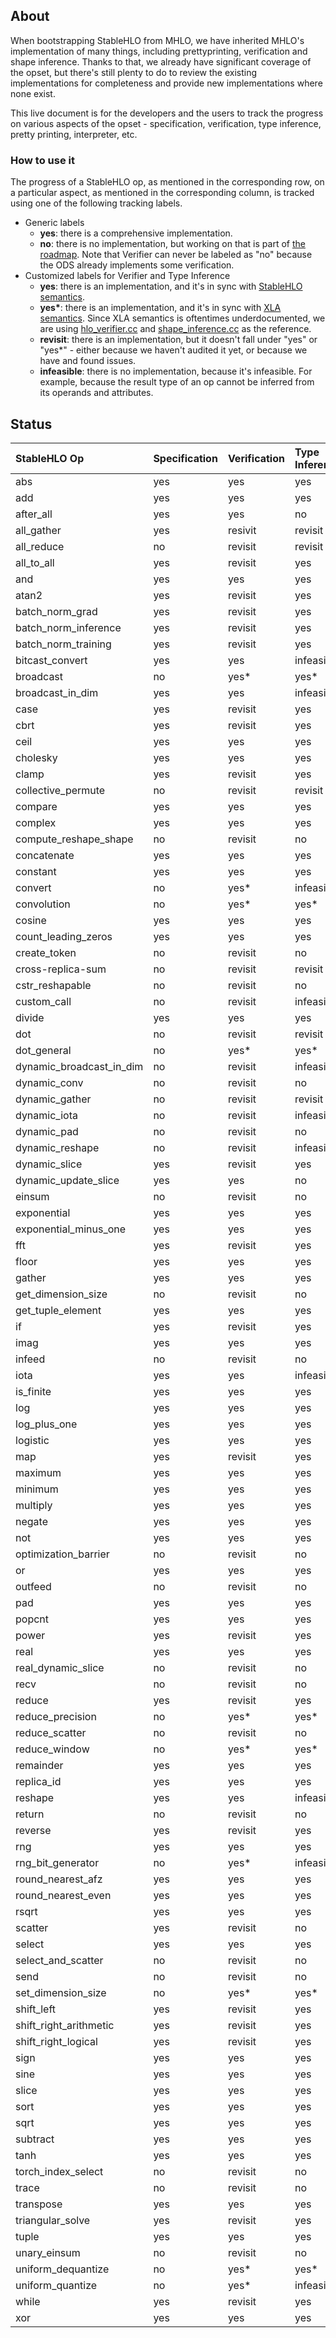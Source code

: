 ## About

When bootstrapping StableHLO from MHLO, we have inherited MHLO's implementation
of many things, including prettyprinting, verification and shape inference.
Thanks to that, we already have significant coverage of the opset, but there's
still plenty to do to review the existing implementations for completeness and
provide new implementations where none exist.

This live document is for the developers and the users to track the progress on
various aspects of the opset - specification, verification, type inference,
pretty printing, interpreter, etc.

### How to use it

The progress of a StableHLO op, as mentioned in the corresponding row, on a
particular aspect, as mentioned in the corresponding column, is tracked using
one of the following tracking labels.

 - Generic labels
    - **yes**: there is a comprehensive implementation.
    - **no**: there is no implementation, but working on that is part of
      [the roadmap](https://github.com/openxla/stablehlo#roadmap).
      Note that Verifier can never be labeled as "no" because the ODS already
      implements some verification.
 - Customized labels for Verifier and Type Inference
    - **yes**: there is an implementation, and it's in sync with
      [StableHLO semantics](https://github.com/openxla/stablehlo/blob/main/docs/spec_draft.md).
    - **yes\***: there is an implementation, and it's in sync with
      [XLA semantics](https://www.tensorflow.org/xla/operation_semantics).
      Since XLA semantics is oftentimes underdocumented, we are using
      [hlo_verifier.cc](https://github.com/tensorflow/tensorflow/blob/master/tensorflow/compiler/xla/service/hlo_verifier.cc)
      and [shape_inference.cc](https://github.com/tensorflow/tensorflow/blob/master/tensorflow/compiler/xla/service/shape_inference.cc)
      as the reference.
    - **revisit**: there is an implementation, but it doesn't fall under "yes"
      or "yes\*" - either because we haven't audited it yet, or because we have
      and found issues.
    - **infeasible**: there is no implementation, because it's infeasible.
      For example, because the result type of an op cannot be inferred from
      its operands and attributes.

## Status

| StableHLO Op             | Specification | Verification | Type Inference | Pretty Printing | Interpreter |
|:-------------------------|:--------------|:-------------|:---------------|:----------------|:------------|
| abs                      | yes           | yes          | yes            | yes             | no          |
| add                      | yes           | yes          | yes            | yes             | yes         |
| after_all                | yes           | yes          | no             | yes             | no          |
| all_gather               | yes           | resivit      | revisit        | no              | no          |
| all_reduce               | no            | revisit      | revisit        | no              | no          |
| all_to_all               | yes           | revisit      | yes            | no              | no          |
| and                      | yes           | yes          | yes            | yes             | yes         |
| atan2                    | yes           | revisit      | yes            | yes             | no          |
| batch_norm_grad          | yes           | revisit      | yes            | no              | no          |
| batch_norm_inference     | yes           | revisit      | yes            | no              | no          |
| batch_norm_training      | yes           | revisit      | yes            | no              | no          |
| bitcast_convert          | yes           | yes          | infeasible     | yes             | no          |
| broadcast                | no            | yes*         | yes*           | yes             | no          |
| broadcast_in_dim         | yes           | yes          | infeasible     | yes             | no          |
| case                     | yes           | revisit      | yes            | no              | no          |
| cbrt                     | yes           | revisit      | yes            | yes             | no          |
| ceil                     | yes           | yes          | yes            | yes             | yes         |
| cholesky                 | yes           | yes          | yes            | yes             | no          |
| clamp                    | yes           | revisit      | yes            | yes             | no          |
| collective_permute       | no            | revisit      | revisit        | no              | no          |
| compare                  | yes           | yes          | yes            | yes             | no          |
| complex                  | yes           | yes          | yes            | yes             | no          |
| compute_reshape_shape    | no            | revisit      | no             | yes             | no          |
| concatenate              | yes           | yes          | yes            | yes             | no          |
| constant                 | yes           | yes          | yes            | yes             | yes         |
| convert                  | no            | yes*         | infeasible     | yes             | no          |
| convolution              | no            | yes*         | yes*           | revisit         | no          |
| cosine                   | yes           | yes          | yes            | yes             | yes         |
| count_leading_zeros      | yes           | yes          | yes            | yes             | no          |
| create_token             | no            | revisit      | no             | yes             | no          |
| cross-replica-sum        | no            | revisit      | revisit        | no              | no          |
| cstr_reshapable          | no            | revisit      | no             | yes             | no          |
| custom_call              | no            | revisit      | infeasible     | yes             | no          |
| divide                   | yes           | yes          | yes            | yes             | no          |
| dot                      | no            | revisit      | revisit        | yes             | no          |
| dot_general              | no            | yes*         | yes*           | no              | no          |
| dynamic_broadcast_in_dim | no            | revisit      | infeasible     | no              | no          |
| dynamic_conv             | no            | revisit      | no             | no              | no          |
| dynamic_gather           | no            | revisit      | revisit        | no              | no          |
| dynamic_iota             | no            | revisit      | infeasible     | yes             | no          |
| dynamic_pad              | no            | revisit      | no             | yes             | no          |
| dynamic_reshape          | no            | revisit      | infeasible     | yes             | no          |
| dynamic_slice            | yes           | revisit      | yes            | yes             | no          |
| dynamic_update_slice     | yes           | yes          | no             | yes             | no          |
| einsum                   | no            | revisit      | no             | no              | no          |
| exponential              | yes           | yes          | yes            | yes             | no          |
| exponential_minus_one    | yes           | yes          | yes            | yes             | no          |
| fft                      | yes           | revisit      | yes            | yes             | no          |
| floor                    | yes           | yes          | yes            | yes             | yes         |
| gather                   | yes           | yes          | yes            | no              | no          |
| get_dimension_size       | no            | revisit      | no             | yes             | no          |
| get_tuple_element        | yes           | yes          | yes            | yes             | no          |
| if                       | yes           | revisit      | yes            | no              | no          |
| imag                     | yes           | yes          | yes            | yes             | no          |
| infeed                   | no            | revisit      | no             | no              | no          |
| iota                     | yes           | yes          | infeasible     | yes             | yes         |
| is_finite                | yes           | yes          | yes            | yes             | no          |
| log                      | yes           | yes          | yes            | yes             | no          |
| log_plus_one             | yes           | yes          | yes            | yes             | no          |
| logistic                 | yes           | yes          | yes            | yes             | no          |
| map                      | yes           | revisit      | yes            | no              | no          |
| maximum                  | yes           | yes          | yes            | yes             | yes         |
| minimum                  | yes           | yes          | yes            | yes             | yes         |
| multiply                 | yes           | yes          | yes            | yes             | yes         |
| negate                   | yes           | yes          | yes            | yes             | yes         |
| not                      | yes           | yes          | yes            | yes             | yes         |
| optimization_barrier     | no            | revisit      | no             | yes             | no          |
| or                       | yes           | yes          | yes            | yes             | yes         |
| outfeed                  | no            | revisit      | no             | no              | no          |
| pad                      | yes           | yes          | yes            | yes             | no          |
| popcnt                   | yes           | yes          | yes            | yes             | no          |
| power                    | yes           | revisit      | yes            | yes             | no          |
| real                     | yes           | yes          | yes            | yes             | no          |
| real_dynamic_slice       | no            | revisit      | no             | yes             | no          |
| recv                     | no            | revisit      | no             | no              | no          |
| reduce                   | yes           | revisit      | yes            | revisit         | no          |
| reduce_precision         | no            | yes*         | yes*           | yes             | no          |
| reduce_scatter           | no            | revisit      | no             | no              | no          |
| reduce_window            | no            | yes*         | yes*           | no              | no          |
| remainder                | yes           | yes          | yes            | yes             | no          |
| replica_id               | yes           | yes          | yes            | yes             | no          |
| reshape                  | yes           | yes          | infeasible     | yes             | yes         |
| return                   | no            | revisit      | no             | yes             | no          |
| reverse                  | yes           | revisit      | yes            | yes             | no          |
| rng                      | yes           | yes          | yes            | yes             | no          |
| rng_bit_generator        | no            | yes*         | infeasible     | yes             | no          |
| round_nearest_afz        | yes           | yes          | yes            | yes             | no          |
| round_nearest_even       | yes           | yes          | yes            | yes             | no          |
| rsqrt                    | yes           | yes          | yes            | yes             | no          |
| scatter                  | yes           | revisit      | no             | no              | no          |
| select                   | yes           | yes          | yes            | yes             | no          |
| select_and_scatter       | no            | revisit      | no             | no              | no          |
| send                     | no            | revisit      | no             | no              | no          |
| set_dimension_size       | no            | yes*         | yes*           | yes             | no          |
| shift_left               | yes           | revisit      | yes            | yes             | no          |
| shift_right_arithmetic   | yes           | revisit      | yes            | yes             | no          |
| shift_right_logical      | yes           | revisit      | yes            | yes             | no          |
| sign                     | yes           | yes          | yes            | yes             | no          |
| sine                     | yes           | yes          | yes            | yes             | yes         |
| slice                    | yes           | yes          | yes            | no              | no          |
| sort                     | yes           | yes          | yes            | no              | no          |
| sqrt                     | yes           | yes          | yes            | yes             | no          |
| subtract                 | yes           | yes          | yes            | yes             | yes         |
| tanh                     | yes           | yes          | yes            | yes             | yes         |
| torch_index_select       | no            | revisit      | no             | no              | no          |
| trace                    | no            | revisit      | no             | yes             | no          |
| transpose                | yes           | yes          | yes            | yes             | yes         |
| triangular_solve         | yes           | revisit      | yes            | no              | no          |
| tuple                    | yes           | yes          | yes            | yes             | no          |
| unary_einsum             | no            | revisit      | no             | no              | no          |
| uniform_dequantize       | no            | yes*         | yes*           | yes             | no          |
| uniform_quantize         | no            | yes*         | infeasible     | yes             | no          |
| while                    | yes           | revisit      | yes            | revisit         | no          |
| xor                      | yes           | yes          | yes            | yes             | yes         |
